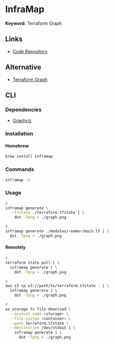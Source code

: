 # InfraMap

**Keyword:** Terraform Graph

## Links

- [Code Repository](https://github.com/cycloidio/inframap)

## Alternative

- [Terraform Graph](/hashicorp/terraform/terraform-graph.md)

## CLI

### Dependencies

- [Graphviz](/graphviz.md)

### Installation

#### Homebrew

```sh
brew install inframap
```

### Commands

```sh
inframap -h
```

### Usage

```sh
#
inframap generate \
  --tfstate ./terraform.tfstate | \
    dot -Tpng > ./graph.png

#
inframap generate ./modules/<name>/main.tf | \
  dot -Tpng > ./graph.png
```

#### Remotely

```sh
#
terraform state pull | \
  inframap generate | \
    dot -Tpng > ./graph.png

#
aws s3 cp s3://path/to/terraform.tfstate - | \
  inframap generate | \
    dot -Tpng > ./graph.png

#
az storage fs file download \
  --account-name <storage> \
  --file-system <container> \
  --path terraform.tfstate \
  --destination /dev/stdout | \
    inframap generate | \
      dot -Tpng > ./graph.png
```

<!--
gsutil cat gs://path/to/terraform.tfstate | \
  inframap generate | \
    dot -Tpng > ./graph.png
-->
